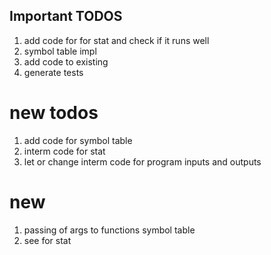 ## Important TODOS

1. add code for for stat and check if it runs well
2. symbol table impl
3. add code to existing
4. generate tests 





# new todos

1. add code for symbol table
2. interm code for stat
3. let or change interm code for program inputs and outputs

# new

1. passing of args to functions symbol table
2. see for stat